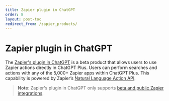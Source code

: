 ```yaml
---
title: Zapier plugin in ChatGPT
order: 8
layout: post-toc
redirect_from: /zapier_products/
---
```


# Zapier plugin in ChatGPT

The [Zapier's plugin in ChatGPT](https://help.zapier.com/hc/en-us/articles/14058263394573) is a beta product that allows users to use Zapier actions directly in ChatGPT Plus. Users can perform searches and actions with any of the 5,000+ Zapier apps within ChatGPT Plus. This capability is powered by Zapier’s [Natural Language Action API](https://nla.zapier.com/docs/).

> **Note**: Zapier's plugin in ChatGPT only supports [beta and public Zapier integrations](https://platform.zapier.com/partners/lifecycle-planning).
